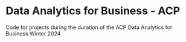 # Data Analytics for Business - ACP
Code for projects during the duration of the ACP Data Analytics for Business Winter 2024
